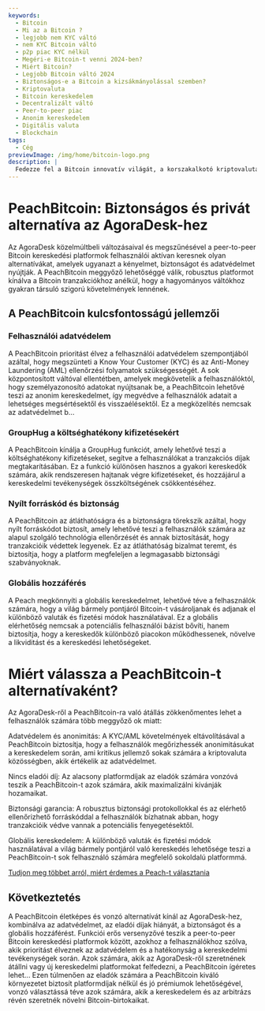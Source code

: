 ```yaml
---
keywords:
  - Bitcoin
  - Mi az a Bitcoin ?
  - legjobb nem KYC váltó
  - nem KYC Bitcoin váltó
  - p2p piac KYC nélkül
  - Megéri-e Bitcoin-t venni 2024-ben?
  - Miért Bitcoin?
  - Legjobb Bitcoin váltó 2024
  - Biztonságos-e a Bitcoin a kizsákmányolással szemben?
  - Kriptovaluta
  - Bitcoin kereskedelem
  - Decentralizált váltó
  - Peer-to-peer piac
  - Anonim kereskedelem
  - Digitális valuta
  - Blockchain
tags:
  - Cég
previewImage: /img/home/bitcoin-logo.png
description: |
  Fedezze fel a Bitcoin innovatív világát, a korszakalkotó kriptovalutát, amely biztonságos, decentralizált tranzakciókat tesz lehetővé egy globális hálózaton keresztül. Ismerje meg a legjobb KYC nélküli Bitcoin váltókat, a peer-to-peer kereskedelmi piacokat és az anonim Bitcoin tranzakciók előnyeit. Tudja meg, miért marad értékes befektetés a Bitcoin 2024-ben, és hogyan őrzi meg biztonságát a kizsákmányolással szemben.
---
```


# PeachBitcoin: Biztonságos és privát alternatíva az AgoraDesk-hez

Az AgoraDesk közelmúltbeli változásaival és megszűnésével a peer-to-peer Bitcoin kereskedési platformok felhasználói aktívan keresnek olyan alternatívákat, amelyek ugyanazt a kényelmet, biztonságot és adatvédelmet nyújtják. A PeachBitcoin meggyőző lehetőséggé válik, robusztus platformot kínálva a Bitcoin tranzakciókhoz anélkül, hogy a hagyományos váltókhoz gyakran társuló szigorú követelmények lennének.

## A PeachBitcoin kulcsfontosságú jellemzői

### Felhasználói adatvédelem 

A PeachBitcoin prioritást élvez a felhasználói adatvédelem szempontjából azáltal, hogy megszünteti a Know Your Customer (KYC) és az Anti-Money Laundering (AML) ellenőrzési folyamatok szükségességét. A sok központosított váltóval ellentétben, amelyek megkövetelik a felhasználóktól, hogy személyazonosító adatokat nyújtsanak be, a PeachBitcoin lehetővé teszi az anonim kereskedelmet, így megvédve a felhasználók adatait a lehetséges megsértésektől és visszaélésektől. Ez a megközelítés nemcsak az adatvédelmet b...

### GroupHug a költséghatékony kifizetésekért

A PeachBitcoin kínálja a GroupHug funkciót, amely lehetővé teszi a költséghatékony kifizetéseket, segítve a felhasználókat a tranzakciós díjak megtakarításában. Ez a funkció különösen hasznos a gyakori kereskedők számára, akik rendszeresen hajtanak végre kifizetéseket, és hozzájárul a kereskedelmi tevékenységek összköltségének csökkentéséhez.

### Nyílt forráskód és biztonság

A PeachBitcoin az átláthatóságra és a biztonságra törekszik azáltal, hogy nyílt forráskódot biztosít, amely lehetővé teszi a felhasználók számára az alapul szolgáló technológia ellenőrzését és annak biztosítását, hogy tranzakcióik védettek legyenek. Ez az átláthatóság bizalmat teremt, és biztosítja, hogy a platform megfeleljen a legmagasabb biztonsági szabványoknak.

### Globális hozzáférés

A Peach megkönnyíti a globális kereskedelmet, lehetővé téve a felhasználók számára, hogy a világ bármely pontjáról Bitcoin-t vásároljanak és adjanak el különböző valuták és fizetési módok használatával. Ez a globális elérhetőség nemcsak a potenciális felhasználói bázist bővíti, hanem biztosítja, hogy a kereskedők különböző piacokon működhessenek, növelve a likviditást és a kereskedési lehetőségeket.

# Miért válassza a PeachBitcoin-t alternatívaként?

Az AgoraDesk-ről a PeachBitcoin-ra való átállás zökkenőmentes lehet a felhasználók számára több meggyőző ok miatt:

Adatvédelem és anonimitás: A KYC/AML követelmények eltávolításával a PeachBitcoin biztosítja, hogy a felhasználók megőrizhessék anonimitásukat a kereskedelem során, ami kritikus jellemző sokak számára a kriptovaluta közösségben, akik értékelik az adatvédelmet.

Nincs eladói díj: Az alacsony platformdíjak az eladók számára vonzóvá teszik a PeachBitcoin-t azok számára, akik maximalizálni kívánják hozamaikat.

Biztonsági garancia: A robusztus biztonsági protokollokkal és az elérhető ellenőrizhető forráskóddal a felhasználók bízhatnak abban, hogy tranzakcióik védve vannak a potenciális fenyegetésektől.

Globális kereskedelem: A különböző valuták és fizetési módok használatával a világ bármely pontjáról való kereskedés lehetősége teszi a PeachBitcoin-t sok felhasználó számára megfelelő sokoldalú platformmá.

[Tudjon meg többet arról, miért érdemes a Peach-t választania](https://peachbitcoin.com/blog/Why-Choose-Peach/)

## Következtetés

A PeachBitcoin életképes és vonzó alternatívát kínál az AgoraDesk-hez, kombinálva az adatvédelmet, az eladói díjak hiányát, a biztonságot és a globális hozzáférést. Funkciói erős versenyzővé teszik a peer-to-peer Bitcoin kereskedési platformok között, azokhoz a felhasználókhoz szólva, akik prioritást élveznek az adatvédelem és a hatékonyság a kereskedelmi tevékenységek során. Azok számára, akik az AgoraDesk-ről szeretnének átállni vagy új kereskedelmi platformokat felfedezni, a PeachBitcoin ígéretes lehet...
Ezen túlmenően az eladók számára a PeachBitcoin kiváló környezetet biztosít platformdíjak nélkül és jó prémiumok lehetőségével, vonzó választássá téve azok számára, akik a kereskedelem és az arbitrázs révén szeretnék növelni Bitcoin-birtokaikat.
